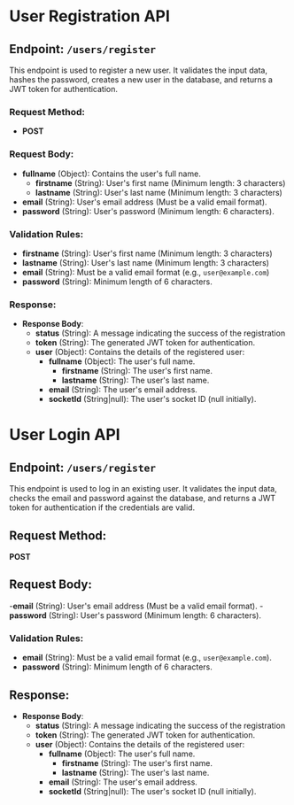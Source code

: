 # User Registration API

## Endpoint: `/users/register`

This endpoint is used to register a new user. It validates the input data, hashes the password, creates a new user in the database, and returns a JWT token for authentication.

### Request Method:
- **POST**

### Request Body:

- **fullname** (Object): Contains the user's full name.
  - **firstname** (String): User's first name (Minimum length: 3 characters)
  - **lastname** (String): User's last name (Minimum length: 3 characters)
- **email** (String): User's email address (Must be a valid email format).
- **password** (String): User's password (Minimum length: 6 characters).

### Validation Rules:
- **firstname** (String): User's first name (Minimum length: 3 characters)
- **lastname** (String): User's last name (Minimum length: 3 characters)
- **email** (String): Must be a valid email format (e.g., `user@example.com`)
- **password** (String): Minimum length of 6 characters.

### Response:

- **Response Body**:
  - **status** (String): A message indicating the success of the registration
  - **token** (String): The generated JWT token for authentication.
  - **user** (Object): Contains the details of the registered user:
    - **fullname** (Object): The user's full name.
      - **firstname** (String): The user's first name.
      - **lastname** (String): The user's last name.
    - **email** (String): The user's email address.
    - **socketId** (String|null): The user's socket ID (null initially).


# User Login API

## Endpoint: `/users/register`

This endpoint is used to log in an existing user. It validates the input data, checks the email and password against the database, and returns a JWT token for authentication if the credentials are valid.

## Request Method:
**POST**

## Request Body:
-**email** (String): User's email address (Must be a valid email format).
-**password** (String): User's password (Minimum length: 6 characters).

### Validation Rules:
- **email** (String): Must be a valid email format (e.g., `user@example.com`).
- **password** (String): Minimum length of 6 characters.

## Response:

- **Response Body**:
  - **status** (String): A message indicating the success of the registration
  - **token** (String): The generated JWT token for authentication.
  - **user** (Object): Contains the details of the registered user:
    - **fullname** (Object): The user's full name.
      - **firstname** (String): The user's first name.
      - **lastname** (String): The user's last name.
    - **email** (String): The user's email address.
    - **socketId** (String|null): The user's socket ID (null initially).